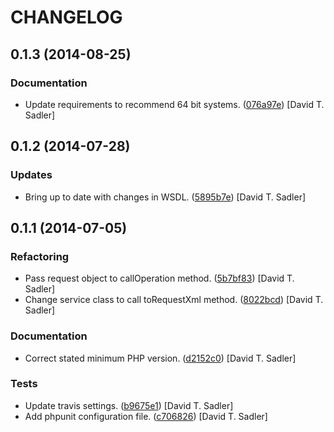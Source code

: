 CHANGELOG
=========

0.1.3 (2014-08-25)
------------------

### Documentation

* Update requirements to recommend 64 bit systems. ([076a97e](https://github.com/davidtsadler/ebay-sdk-business-policies-management/commit/076a97e3b42cd445b3fd5663ff2dc8510da5ea5c)) [David T. Sadler]

0.1.2 (2014-07-28)
------------------

### Updates

* Bring up to date with changes in WSDL. ([5895b7e](https://github.com/davidtsadler/ebay-sdk-business-policies-management/commit/5895b7e267b4415ba3d526a8bca5e6e3ccb1a24c)) [David T. Sadler]

0.1.1 (2014-07-05)
------------------

### Refactoring

* Pass request object to callOperation method. ([5b7bf83](https://github.com/davidtsadler/ebay-sdk-business-policies-management/commit/5b7bf835c61173481a083fb4080019fb70d5946c)) [David T. Sadler]
* Change service class to call toRequestXml method. ([8022bcd](https://github.com/davidtsadler/ebay-sdk-business-policies-management/commit/8022bcd97bf1a1336fbb6a8940ca81cd7304af0f)) [David T. Sadler]

### Documentation

* Correct stated minimum PHP version. ([d2152c0](https://github.com/davidtsadler/ebay-sdk-business-policies-management/commit/d2152c02126a4843be7aa1bd3981b79170770fe2)) [David T. Sadler]

### Tests

* Update travis settings. ([b9675e1](https://github.com/davidtsadler/ebay-sdk-business-policies-management/commit/b9675e18152cbe8bbbda8b930b17105b7468d641)) [David T. Sadler]
* Add phpunit configuration file. ([c706826](https://github.com/davidtsadler/ebay-sdk-business-policies-management/commit/c706826e7f21f7965ef204081af4270866f96488)) [David T. Sadler]
